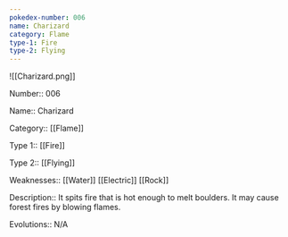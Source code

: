 ```yaml
---
pokedex-number: 006
name: Charizard
category: Flame
type-1: Fire
type-2: Flying
---
```


![[Charizard.png]]

Number:: 006

Name:: Charizard

Category:: [[Flame]]

Type 1:: [[Fire]]

Type 2:: [[Flying]]

Weaknesses:: [[Water]] [[Electric]] [[Rock]]

Description:: It spits fire that is hot enough to melt boulders. It may cause forest fires by blowing flames.

Evolutions:: N/A